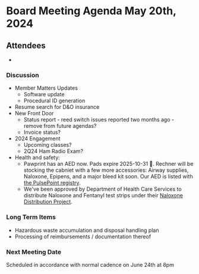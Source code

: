 # Board Meeting Agenda May 20th, 2024

## Attendees
- 

### Discussion
- Member Matters Updates
  - Software update
  - Procedural ID generation
- Resume search for D&O insurance
- New Front Door
  - Status report - reed switch issues reported two months ago - remove from future agendas?
  - Invoice status?
- 2024 Engagement
  - Upcoming classes?
  - 2Q24 Ham Radio Exam?
- Health and safety:
  - Pawprint has an AED now.  Pads expire 2025-10-31 🎃.  Rechner will be stocking the cabniet with a few more accessories: Airway supplies, Naloxone, Epipens, and a major bleed kit soon.  Our AED is listed with [the PulsePoint registry](https://aedviewer.pulsepoint.org/?aedid=235992).
  - We've been approved by Department of Health Care Services to distribute Naloxone and Fentanyl test strips under their [Naloxone Distribution Project](https://www.dhcs.ca.gov/individuals/Pages/Naloxone_Distribution_Project.aspx).
  
### Long Term Items
- Hazardous waste accumulation and disposal handling plan
- Processing of reimbursements / documentation thereof



### Next Meeting Date
Scheduled in accordance with normal cadence on June 24th at 8pm
